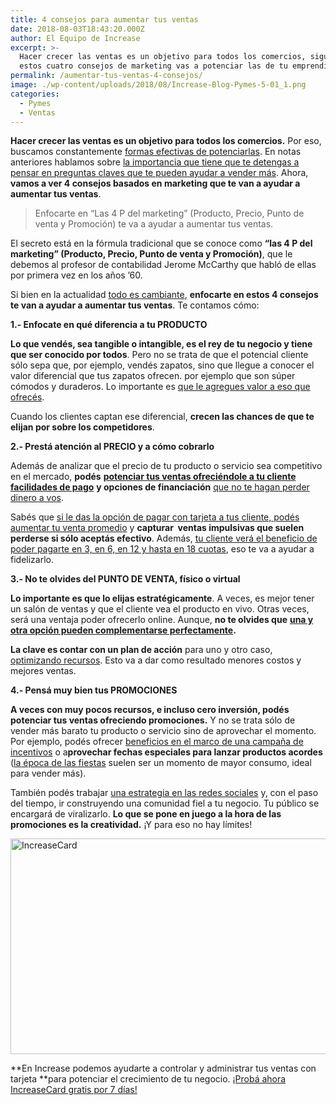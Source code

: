 ```yaml
---
title: 4 consejos para aumentar tus ventas
date: 2018-08-03T18:43:20.000Z
author: El Equipo de Increase
excerpt: >-
  Hacer crecer las ventas es un objetivo para todos los comercios, siguiendo
  estos cuatro consejos de marketing vas a potenciar las de tu emprendimiento.
permalink: /aumentar-tus-ventas-4-consejos/
image: ./wp-content/uploads/2018/08/Increase-Blog-Pymes-5-01_1.png
categories:
  - Pymes
  - Ventas
---
```

**Hacer crecer las ventas es un objetivo para todos los comercios.** <span style="font-weight: 400;">Por eso, buscamos constantemente </span>[<span style="font-weight: 400;">formas efectivas de potenciarlas</span>](https://increasecard.com/7-efectivas-formas-de-aumentar-tus-ventas/)<span style="font-weight: 400;">. En notas anteriores hablamos sobre </span>[<span style="font-weight: 400;">la importancia que tiene que te detengas a pensar en preguntas claves que te pueden ayudar a vender más</span>](https://increasecard.com/3-preguntas-te-van-ayudar-vender-mas/)<span style="font-weight: 400;">. Ahora, </span>**vamos a ver 4 consejos basados en marketing que te van a ayudar a aumentar tus ventas**<span style="font-weight: 400;">.</span>

> Enfocarte en “Las 4 P del marketing” (Producto, Precio, Punto de venta y Promoción) te va a ayudar a aumentar tus ventas.

El secreto está en la fórmula tradicional que se conoce como **“las 4 P del marketing” (Producto, Precio, Punto de venta y Promoción)**, que le debemos al profesor de contabilidad Jerome McCarthy que habló de ellas por primera vez en los años ’60.

<span style="font-weight: 400;">Si bien en la actualidad </span>[<span style="font-weight: 400;">todo es cambiante</span>](https://www.increasecard.com/la-faceta-cambiante-del-marketing/)<span style="font-weight: 400;">, </span>**enfocarte en estos 4 consejos te van a ayudar a aumentar tus ventas**<span style="font-weight: 400;">. Te contamos cómo:</span>

**1.- Enfocate en qué diferencia a tu PRODUCTO**

**Lo que vendés, sea tangible o intangible, es el rey de tu negocio y tiene que ser conocido por todos**<span style="font-weight: 400;">. Pero no se trata de que el potencial cliente sólo sepa que, por ejemplo, vendés zapatos, sino que llegue a conocer el valor diferencial que tus zapatos ofrecen. por ejemplo que son súper cómodos y duraderos. Lo importante es </span>[<span style="font-weight: 400;">que le agregues valor a eso que ofrecés</span>](https://increasecard.com/business-model-canvas-tus-ideas-negocio-exito/)<span style="font-weight: 400;">.</span>

Cuando los clientes captan ese diferencial, **crecen las chances de que te elijan por sobre los competidores**.

**2.- Prestá atención al PRECIO y a cómo cobrarlo**

 <span style="font-weight: 400;">Además de analizar que el precio de tu producto o servicio sea competitivo en el mercado, </span>**podés** [**potenciar tus ventas ofreciéndole a tu cliente facilidades de pago**](https://increasecard.com/opciones-cobrar-con-tarjeta/) **y opciones de financiación** [<span style="font-weight: 400;">que no te hagan perder dinero a vos</span>](https://www.increasecard.com/control-ventas-tarjeta/)<span style="font-weight: 400;">.</span>

<span style="font-weight: 400;">Sabés que </span>[<span style="font-weight: 400;">si le das la opción de pagar con tarjeta a tus cliente, podés aumentar tu venta promedio</span>](https://increasecard.com/control-ventas-tarjeta/)<span style="font-weight: 400;"> y <strong>c</strong></span>**apturar  ventas impulsivas que suelen perderse si sólo aceptás efectivo**<span style="font-weight: 400;">. Además, </span>[<span style="font-weight: 400;">tu cliente verá el beneficio de poder pagarte en 3, en 6, en 12 y hasta en 18 cuotas</span>](https://increasecard.com/vender-en-cuotas-con-ahora-3-y-ahora-6-todo-lo-que-tenes-que-saber/)<span style="font-weight: 400;">, eso te va a ayudar a fidelizarlo. </span>

**3.- No te olvides del PUNTO DE VENTA, físico o virtual**

**Lo importante es que lo elijas estratégicamente**<span style="font-weight: 400;">. A veces, es mejor tener un salón de ventas y que el cliente vea el producto en vivo. Otras veces, será una ventaja poder ofrecerlo online. Aunque,</span> **no te olvides que** [**una y otra opción pueden complementarse perfectamente**](https://www.increasecard.com/la-tienda-online-y-offline-unen-sus-caminos/)**.**

**La clave es contar con un plan de acción** para uno y otro caso, [optimizando recursos](https://increasecard.com/control-stock-te-ayuda-optimizar-recursos/). Esto va a dar como resultado menores costos y mejores ventas.

**4.- Pensá muy bien tus PROMOCIONES**

**A veces con muy pocos recursos, e incluso cero inversión, podés potenciar tus ventas ofreciendo promociones.** <span style="font-weight: 400;">Y no se trata sólo de vender más barato tu producto o servicio sino de aprovechar el momento. Por ejemplo, podés ofrecer </span>[<span style="font-weight: 400;">beneficios en el marco de una campaña de incentivos</span>](https://www.increasecard.com/crear-una-buena-campana-incentivos-aumentar-las-ventas/) <span style="font-weight: 400;">o a</span>**provechar fechas especiales para lanzar productos acordes** <span style="font-weight: 400;">(</span>[<span style="font-weight: 400;">la época de las fiestas</span>](https://www.increasecard.com/7-consejos-para-vender-mas-en-estas-fiestas/) <span style="font-weight: 400;">suelen ser un momento de mayor consumo, ideal para vender más).</span>

<span style="font-weight: 400;">También podés trabajar </span>[<span style="font-weight: 400;">una estrategia en las redes sociales</span>](https://www.increasecard.com/4-beneficios-de-las-redes-sociales-con-gran-impacto-sobre-tu-negocio/) <span style="font-weight: 400;">y, con el paso del tiempo, ir construyendo una comunidad fiel a tu negocio. Tu público se encargará de viralizarlo. <strong>Lo que se pone en juego a la hora de las promociones es la creatividad.</strong> ¡Y para eso no hay límites! </span>

[<img class="aligncenter wp-image-2937 size-full" src="https://d1nzec96y7u1ro.cloudfront.net/wp-content/uploads/2018/02/04133256/Banner.png" alt="IncreaseCard" width="1001" height="345" srcset="https://d1nzec96y7u1ro.cloudfront.net/wp-content/uploads/2018/02/04133256/Banner.png 1001w, https://d1nzec96y7u1ro.cloudfront.net/wp-content/uploads/2018/02/04133256/Banner-300x103.png 300w, https://d1nzec96y7u1ro.cloudfront.net/wp-content/uploads/2018/02/04133256/Banner-768x265.png 768w" sizes="(max-width: 1001px) 100vw, 1001px" />](https://increasecard.com/landing-blog/)

**En Increase podemos ayudarte a controlar y administrar tus ventas con tarjeta **para potenciar el crecimiento de tu negocio. [¡Probá ahora IncreaseCard gratis por 7 días!](https://increasecard.com/landing-blog/)
